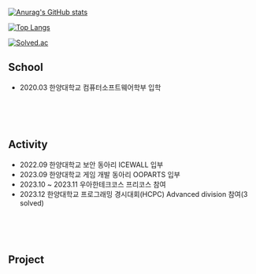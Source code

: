 [![Anurag's GitHub stats](https://github-readme-stats.vercel.app/api?username=IronD414)](https://github.com/IronD414/github-readme-stats)

[![Top Langs](https://github-readme-stats.vercel.app/api/top-langs/?username=IronD414)](https://github.com/IronD414/github-readme-stats)

[![Solved.ac](http://mazassumnida.wtf/api/mini/generate_badge?boj=kcy1760)](https://solved.ac/kcy1760)

## School
- 2020.03 한양대학교 컴퓨터소프트웨어학부 입학

<br><br><br>

## Activity
- 2022.09 한양대학교 보안 동아리 ICEWALL 입부
- 2023.09 한양대학교 게임 개발 동아리 OOPARTS 입부
- 2023.10 ~ 2023.11 우아한테크코스 프리코스 참여
- 2023.12 한양대학교 프로그래밍 경시대회(HCPC) Advanced division 참여(3 solved)

<br><br><br>

## Project
